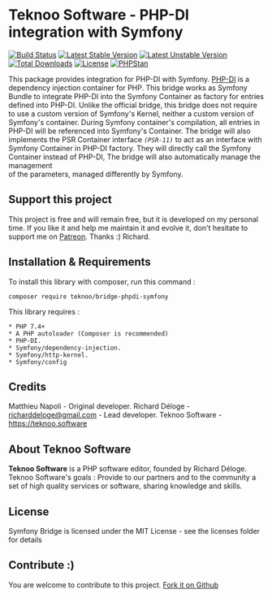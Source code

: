 Teknoo Software - PHP-DI integration with Symfony
=================================================

[![Build Status](https://travis-ci.com/TeknooSoftware/symfony-bridge.svg?branch=master)](https://travis-ci.com/TeknooSoftware/symfony-bridge)
[![Latest Stable Version](https://poser.pugx.org/teknoo/symfony-bridge/v/stable)](https://packagist.org/packages/teknoo/symfony-bridge)
[![Latest Unstable Version](https://poser.pugx.org/teknoo/symfony-bridge/v/unstable)](https://packagist.org/packages/teknoo/symfony-bridge)
[![Total Downloads](https://poser.pugx.org/teknoo/symfony-bridge/downloads)](https://packagist.org/packages/teknoo/symfony-bridge)
[![License](https://poser.pugx.org/teknoo/symfony-bridge/license)](https://packagist.org/packages/teknoo/symfony-bridge)
[![PHPStan](https://img.shields.io/badge/PHPStan-enabled-brightgreen.svg?style=flat)](https://github.com/phpstan/phpstan)

This package provides integration for PHP-DI with Symfony. [PHP-DI](http://php-di.org) is a dependency injection container for PHP.
This bridge works as Symfony Bundle to integrate PHP-DI into the Symfony Container as factory for entries defined into PHP-DI.
Unlike the official bridge, this bridge does not require to use a custom version of Symfony's Kernel, neither a custom version of
Symfony's container.
During Symfony container's compilation, all entries in PHP-DI will be referenced into Symfony's Container.
The bridge will also implements the PSR Container interface *`(PSR-11)`* to act as an interface with Symfony Container in
PHP-DI factory.
They will directly call the Symfony Container instead of PHP-DI, The bridge will also automatically manage the management  
of the parameters, managed differently by Symfony.

Support this project
---------------------

This project is free and will remain free, but it is developed on my personal time. 
If you like it and help me maintain it and evolve it, don't hesitate to support me on [Patreon](https://patreon.com/teknoo_software).
Thanks :) Richard. 

Installation & Requirements
---------------------------
To install this library with composer, run this command :

    composer require teknoo/bridge-phpdi-symfony

This library requires :

    * PHP 7.4+
    * A PHP autoloader (Composer is recommended)
    * PHP-DI.
    * Symfony/dependency-injection.
    * Symfony/http-kernel.
    * Symfony/config

Credits
-------
Matthieu Napoli - Original developer.
Richard Déloge - <richarddeloge@gmail.com> - Lead developer.
Teknoo Software - <https://teknoo.software>

About Teknoo Software
---------------------
**Teknoo Software** is a PHP software editor, founded by Richard Déloge.
Teknoo Software's goals : Provide to our partners and to the community a set of high quality services or software,
 sharing knowledge and skills.

License
-------
Symfony Bridge is licensed under the MIT License - see the licenses folder for details

Contribute :)
-------------

You are welcome to contribute to this project. [Fork it on Github](CONTRIBUTING.md)
